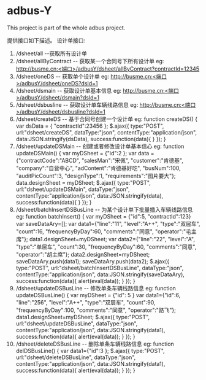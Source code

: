 # adbus-Y
This project is part of the whole adbus project.

提供接口如下描述。
设计单接口:
1.  /dsheet/all    --获取所有设计单
2.  /dsheet/allByContract  -- 获取某一个合同号下所有设计单
    eg: http://busme.cn:<端口>/adbusY/dsheet/allByContract?contractId=12345
3.  /dsheet/oneDS    -- 获取单个设计单
    eg: http://busme.cn:<端口>/adbusY/dsheet/oneDS?dsId=1
4.  /dsheet/dsmain     -- 获取设计单基本信息
    eg: http://busme.cn:<端口>/adbusY/dsheet/dsmain?dsId=1
5.  /dsheet/dsbusline  -- 获取设计单车辆线路信息
    eg: http://busme.cn:<端口>/adbusY/dsheet/dsbusline?dsId=1
6.  /dsheet/createDS   -- 基于合同号创建一个设计单
    eg:
    function createDS() {
        var dsData = { "contractId":23456 };
        $.ajax({
            type:"POST",
            url:"dsheet/createDS",
            dataType:"json",
            contentType:"application/json",
            data:JSON.stringify(dsData),
            success:function(data){
                }
            });
    }
7.  /dsheet/updateDSMain  -- 创建或者修改设计单基本信心
    eg:
    function updateDSMain() {
        var myDSheet = {"id":2 };
        var data = {"contractCode":"ABCD", "salesMan":"宋佩", "customer":"肯德基", "company":"自营中心",
            "adContent":"肯德基好吃", "busNum":100, "auditPicCount":3, "designType":1, "requirements":"图片要大"};
        data.designSheet = myDSheet;
        $.ajax({
                type:"POST",
                url:"dsheet/updateDSMain",
                dataType:"json",
                contentType:"application/json",
                data:JSON.stringify(data),
                success:function(data){
                }
            });
    }
8.  /dsheet/batchInsertDSBusLine  -- 为某个设计单下批量插入车辆线路信息
    eg:
    function batchInsert() {
            var myDSheet = {"id":5, "contractId":123}
            var saveDataAry=[];
            var data1={"line":"11", "level":"A++", "type":"双层车", "count":16, "frequencyByDay":60, "comments":"同意", "operator":"毛主席"};
            data1.designSheet=myDSheet;
            var data2={"line":"22", "level":"A", "type":"单层车", "count":30, "frequencyByDay":60, "comments":"同意", "operator":"胡主席"};
            data2.designSheet=myDSheet;
            saveDataAry.push(data1);
            saveDataAry.push(data2);
            $.ajax({
                type:"POST",
                url:"dsheet/batchInsertDSBusLine",
                dataType:"json",
                contentType:"application/json",
                data:JSON.stringify(saveDataAry),
                success:function(data){
                    alert(eval(data));
                }
            });
    }
9.  /dsheet/updateDSBusLine  -- 修改单条车辆线路信息
    eg:
    function updateDSBusLine() {
            var myDSheet = {"id": 5 }
            var data1={"id":6, "line":"256", "level":"A++", "type":"双层车", "count":90, "frequencyByDay":100, "comments":"同意", "operator":"路飞"};
            data1.designSheet=myDSheet;
            $.ajax({
                type:"POST",
                url:"dsheet/updateDSBusLine",
                dataType:"json",
                contentType:"application/json",
                data:JSON.stringify(data1),
                success:function(data){
                    alert(eval(data));
                }
            });
    }
10. /dsheet/deleteDSBusLine  --  删除单条车辆线路信息
    eg:
    function delDSBusLine() {
            var data1={"id":3 };
            $.ajax({
                type:"POST",
                url:"dsheet/deleteDSBusLine",
                dataType:"json",
                contentType:"application/json",
                data:JSON.stringify(data1),
                success:function(data){
                    alert(eval(data));
                }
            });
    }
